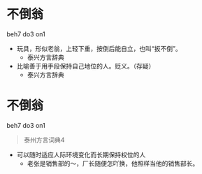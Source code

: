 # 不倒翁
beh7 do3 on1
+ 玩具，形似老翁，上轻下重，按倒后能自立，也叫“扳不倒”。
  * 泰兴方言辞典
+ 比喻善于用手段保持自己地位的人。贬义。（存疑）
  * 泰兴方言辞典

# 不倒翁
beh7 do3 on1
> 泰州方言词典4
- 可以随时适应人际环境变化而长期保持权位的人
  - 老张是销售部的～，厂长随便怎吖换，他照样当他的销售部长。

